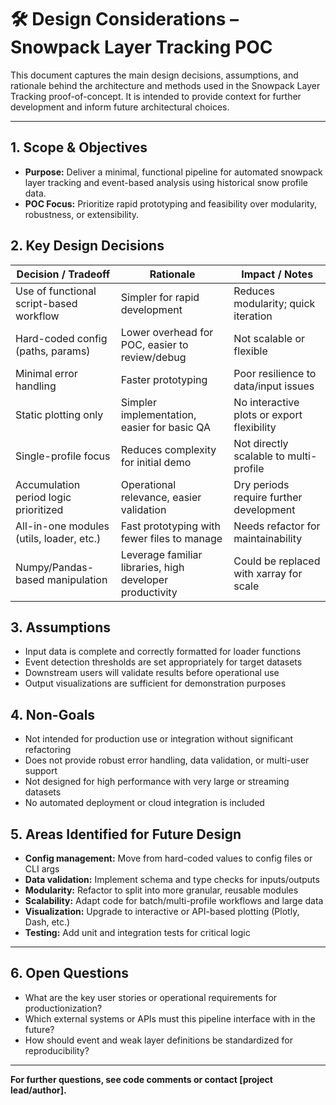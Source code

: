 # 🛠️ Design Considerations – Snowpack Layer Tracking POC

This document captures the main design decisions, assumptions, and rationale behind the architecture and methods used in the Snowpack Layer Tracking proof-of-concept. It is intended to provide context for further development and inform future architectural choices.

---

## 1. **Scope & Objectives**

* **Purpose:** Deliver a minimal, functional pipeline for automated snowpack layer tracking and event-based analysis using historical snow profile data.
* **POC Focus:** Prioritize rapid prototyping and feasibility over modularity, robustness, or extensibility.

## 2. **Key Design Decisions**

| Decision / Tradeoff                      | Rationale                                                | Impact / Notes                             |
| ---------------------------------------- | -------------------------------------------------------- | ------------------------------------------ |
| Use of functional script-based workflow  | Simpler for rapid development                            | Reduces modularity; quick iteration        |
| Hard-coded config (paths, params)        | Lower overhead for POC, easier to review/debug           | Not scalable or flexible                   |
| Minimal error handling                   | Faster prototyping                                       | Poor resilience to data/input issues       |
| Static plotting only                     | Simpler implementation, easier for basic QA              | No interactive plots or export flexibility |
| Single-profile focus                     | Reduces complexity for initial demo                      | Not directly scalable to multi-profile     |
| Accumulation period logic prioritized    | Operational relevance, easier validation                 | Dry periods require further development    |
| All-in-one modules (utils, loader, etc.) | Fast prototyping with fewer files to manage              | Needs refactor for maintainability         |
| Numpy/Pandas-based manipulation          | Leverage familiar libraries, high developer productivity | Could be replaced with xarray for scale    |

## 3. **Assumptions**

* Input data is complete and correctly formatted for loader functions
* Event detection thresholds are set appropriately for target datasets
* Downstream users will validate results before operational use
* Output visualizations are sufficient for demonstration purposes

## 4. **Non-Goals**

* Not intended for production use or integration without significant refactoring
* Does not provide robust error handling, data validation, or multi-user support
* Not designed for high performance with very large or streaming datasets
* No automated deployment or cloud integration is included

## 5. **Areas Identified for Future Design**

* **Config management:** Move from hard-coded values to config files or CLI args
* **Data validation:** Implement schema and type checks for inputs/outputs
* **Modularity:** Refactor to split into more granular, reusable modules
* **Scalability:** Adapt code for batch/multi-profile workflows and large data
* **Visualization:** Upgrade to interactive or API-based plotting (Plotly, Dash, etc.)
* **Testing:** Add unit and integration tests for critical logic

---

## 6. **Open Questions**

* What are the key user stories or operational requirements for productionization?
* Which external systems or APIs must this pipeline interface with in the future?
* How should event and weak layer definitions be standardized for reproducibility?

---

**For further questions, see code comments or contact \[project lead/author].**
